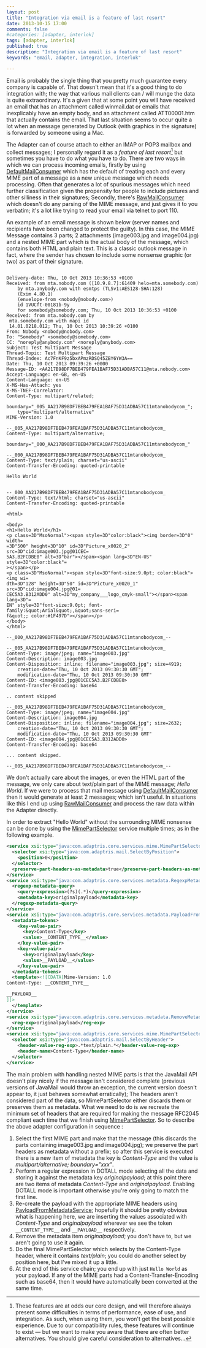 ```yaml
---
layout: post
title: "Integration via email is a feature of last resort"
date: 2013-10-15 17:00
comments: false
#categories: [adapter, interlok]
tags: [adapter, interlok]
published: true
description: "Integration via email is a feature of last resort"
keywords: "email, adapter, integration, interlok"

---
```


Email is probably the single thing that you pretty much guarantee every company is capable of. That doesn't mean that it's a good thing to do integration with; the way that various mail clients can / will munge the data is quite extraordinary. It's a given that at some point you will have received an email that has an attachment called winmail.dat or emails that inexplicably have an empty body, and an attachment called ATT00001.htm that actually contains the email. That last situation seems to occur quite a lot when an message generated by Outlook (with graphics in the signature) is forwarded by someone using a Mac.

<!-- more -->

The Adapter can of course attach to either an IMAP or POP3 mailbox and collect messages; I personally regard it as a _feature of last resort_[^1] but sometimes you have to do what you have to do. There are two ways in which we can process incoming emails, firstly by using [DefaultMailConsumer][] which has the default of treating each and every MIME part of a message as a new unique message which needs processing. Often that generates a lot of spurious messages which need further classification given the propensity for people to include pictures and other silliness in their signatures; Secondly, there's [RawMailConsumer][] which doesn't do any parsing of the MIME message, and just gives it to you verbatim; it's a lot like trying to read your email via telnet to port 110.

An example of an email message is shown below (server names and recipients have been changed to protect the guilty). In this case, the MIME Message contains 3 parts; 2 attachments (image003.jpg and image004.jpg) and a nested MIME part which is the actual body of the message, which contains both HTML and plain text. This is a classic outlook message in fact, where the sender has chosen to include some nonsense graphic (or two) as part of their signature.

```text

Delivery-date: Thu, 10 Oct 2013 10:36:53 +0100
Received: from mta.nobody.com ([10.9.8.7]:61409 helo=mta.somebody.com)
	by mta.anybody.com with esmtps (TLSv1:AES128-SHA:128)
	(Exim 4.80.1)
	(envelope-from <nobody@nobody.com>)
	id 1VUCft-00181b-9y
	for somebody@somebody.com; Thu, 10 Oct 2013 10:36:53 +0100
Received: from mta.nobody.com by
 mta.somebody.com with mapi id
 14.01.0218.012; Thu, 10 Oct 2013 10:39:26 +0100
From: Nobody <nobody@nobody.com>
To: "Somebody" <somebody@somebody.com>
CC: "noreply@anybody.com" <noreply@anybody.com>
Subject: Test Multipart Message
Thread-Topic: Test Multipart Message
Thread-Index: Ac7FnKF9z5bxAPmzRDSQ45ZBY6YW3A==
Date: Thu, 10 Oct 2013 09:39:26 +0000
Message-ID: <AA217B98DF7BEB479FEA1BAF75D31ADBA57C11@mta.nobody.com>
Accept-Language: en-GB, en-US
Content-Language: en-US
X-MS-Has-Attach: yes
X-MS-TNEF-Correlator:
Content-Type: multipart/related;
	boundary="_005_AA217B98DF7BEB479FEA1BAF75D31ADBA57C11mtanobodycom_";
	type="multipart/alternative"
MIME-Version: 1.0

--_005_AA217B98DF7BEB479FEA1BAF75D31ADBA57C11mtanobodycom_
Content-Type: multipart/alternative;
	boundary="_000_AA217B98DF7BEB479FEA1BAF75D31ADBA57C11mtanobodycom_"

--_000_AA217B98DF7BEB479FEA1BAF75D31ADBA57C11mtanobodycom_
Content-Type: text/plain; charset="us-ascii"
Content-Transfer-Encoding: quoted-printable

Hello World


--_000_AA217B98DF7BEB479FEA1BAF75D31ADBA57C11mtanobodycom_
Content-Type: text/html; charset="us-ascii"
Content-Transfer-Encoding: quoted-printable

<html>

<body>
<h1>Hello World</h1>
<p class=3D"MsoNormal"><span style=3D"color:black"><img border=3D"0" width=
=3D"500" height=3D"10" id=3D"Picture_x0020_2" src=3D"cid:image003.jpg@01CEC=
5A3.B2FCDBE0" alt=3D"bar"></span><span lang=3D"EN-US" style=3D"color:black"=
></span></p>
<p class=3D"MsoNormal"><span style=3D"font-size:9.0pt; color:black"><img wi=
dth=3D"128" height=3D"50" id=3D"Picture_x0020_1" src=3D"cid:image004.jpg@01=
CEC5A3.B312ADD0" alt=3D"my_company___logo_cmyk-small"></span><span lang=3D"=
EN" style=3D"font-size:9.0pt; font-family:&quot;Arial&quot;,&quot;sans-seri=
f&quot;; color:#1F497D"></span></p>
</body>
</html>

--_000_AA217B98DF7BEB479FEA1BAF75D31ADBA57C11mtanobodycom_--

--_005_AA217B98DF7BEB479FEA1BAF75D31ADBA57C11mtanobodycom_
Content-Type: image/jpeg; name="image003.jpg"
Content-Description: image003.jpg
Content-Disposition: inline; filename="image003.jpg"; size=4919;
	creation-date="Thu, 10 Oct 2013 09:30:30 GMT";
	modification-date="Thu, 10 Oct 2013 09:30:30 GMT"
Content-ID: <image003.jpg@01CEC5A3.B2FCDBE0>
Content-Transfer-Encoding: base64

.. content skipped

--_005_AA217B98DF7BEB479FEA1BAF75D31ADBA57C11mtanobodycom_
Content-Type: image/jpeg; name="image004.jpg"
Content-Description: image004.jpg
Content-Disposition: inline; filename="image004.jpg"; size=2632;
	creation-date="Thu, 10 Oct 2013 09:30:30 GMT";
	modification-date="Thu, 10 Oct 2013 09:30:30 GMT"
Content-ID: <image004.jpg@01CEC5A3.B312ADD0>
Content-Transfer-Encoding: base64

... content skipped.

--_005_AA217B98DF7BEB479FEA1BAF75D31ADBA57C11mtanobodycom_--

```

We don't actually care about the images, or even the HTML part of the message, we only care about text/plain part of the MIME message; _Hello World_. If we were to process that mail message using [DefaultMailConsumer][] then it would generate at least 2 messages; which isn't useful. In situations like this I end up using [RawMailConsumer][] and process the raw data within the Adapter directly.

In order to extract "Hello World" without the surrounding MIME nonsense can be done by using the [MimePartSelector][] service multiple times; as in the following example.

```xml
<service xsi:type="java:com.adaptris.core.services.mime.MimePartSelector">
  <selector xsi:type="java:com.adaptris.mail.SelectByPosition">
    <position>0</position>
  </selector>
  <preserve-part-headers-as-metadata>true</preserve-part-headers-as-metadata>
</service>
<service xsi:type="java:com.adaptris.core.services.metadata.RegexpMetadataService">
  <regexp-metadata-query>
    <query-expression>(?s)(.*)</query-expression>
    <metadata-key>originalpayload</metadata-key>
  </regexp-metadata-query>
</service>
<service xsi:type="java:com.adaptris.core.services.metadata.PayloadFromMetadataService">
  <metadata-tokens>
    <key-value-pair>
      <key>Content-Type</key>
      <value>__CONTENT_TYPE__</value>
    </key-value-pair>
    <key-value-pair>
      <key>originalpayload</key>
      <value>__PAYLOAD__</value>
    </key-value-pair>
  </metadata-tokens>
  <template><![CDATA[Mime-Version: 1.0
Content-Type: __CONTENT_TYPE__

__PAYLOAD__
]]>
  </template>
</service>
<service xsi:type="java:com.adaptris.core.services.metadata.RemoveMetadataService">
  <reg-exp>originalpayload</reg-exp>
</service>
<service xsi:type="java:com.adaptris.core.services.mime.MimePartSelector">
  <selector xsi:type="java:com.adaptris.mail.SelectByHeader">
    <header-value-reg-exp>.*text/plain.*</header-value-reg-exp>
    <header-name>Content-Type</header-name>
  </selector>
</service>

```

The main problem with handling nested MIME parts is that the JavaMail API doesn't play nicely if the message isn't considered complete (previous versions of JavaMail would throw an exception, the current version doesn't appear to, it just behaves somewhat erratically); The headers aren't considered part of the data, so MimePartSelector either discards them or preserves them as metadata. What we need to do is we recreate the minimum set of headers that are required for making the message RFC2045 compliant each time that we finish using [MimePartSelector][]. So to describe the above adapter configuration in sequence :

1. Select the first MIME part and make that the message (this discards the parts containing image003.jpg and image004.jpg); we preserve the part headers as metadata without a prefix; so after this service is executed there is a new item of metadata the key is _Content-Type_  and the value is _multipart/alternative; boundary="xxx"_.
1. Perform a regular expression in DOTALL mode selecting all the data and storing it against the metadata key _originalpayload_; at this point there are two items of metadata _Content-Type_ and _originalpayload_. Enabling DOTALL mode is important otherwise you're only going to match the first line.
1. Re-create the payload with the appropriate MIME headers using [PayloadFromMetadataService][]; hopefully it should be pretty obvious what is happening here, we are inserting the values associated with _Content-Type_ and _originalpayload_ wherever we see the token `__CONTENT_TYPE__` and `__PAYLOAD__` respectively.
1. Remove the metadata item _originalpayload_; you don't have to, but we aren't going to use it again.
1. Do the final MimePartSelector which selects by the Content-Type header, where it contains _text/plain_; you could do another select by position here, but I've mixed it up a little.
1. At the end of this service chain; you end up with just `Hello World` as your payload. If any of the MIME parts had a Content-Transfer-Encoding such as base64, then it would have automatically been converted at the same time.

[DefaultMailConsumer]: http://development.adaptris.net/javadocs/v2-snapshot/com/adaptris/core/mail/DefaultMailConsumer.html
[RawMailConsumer]: http://development.adaptris.net/javadocs/v2-snapshot/com/adaptris/core/mail/RawMailConsumer.html
[MimePartSelector]: http://development.adaptris.net/javadocs/v2-snapshot/com/adaptris/core/services/mime/MimePartSelector.html
[PayloadFromMetadataService]: http://development.adaptris.net/javadocs/v2-snapshot/com/adaptris/core/services/metadata/PayloadFromMetadataService.html

[^1]: These features are at odds our core design, and will therefore always present some difficulties in terms of performance, ease of use, and integration. As such, when using them, you won't get the best possible experience. Due to our compatibility rules, these features will continue to exist — but we want to make you aware that there are often better alternatives. You should give careful consideration to alternatives...
